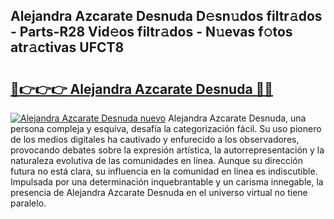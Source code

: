 ## Alejandra Azcarate Desnuda D𝚎sn𝚞dos filtr𝚊dos - Parts-R28 Vid𝚎os filtr𝚊dos - N𝚞evas f𝚘tos atr𝚊ctivas UFCT8

# <h2><a href="http://mb7oo3.tromn.icu/?c=Alejandra+Azcarate+Desnuda">🔗👉👉👉 Alejandra Azcarate Desnuda 🔗🔗</a></h2>

[![Alejandra Azcarate Desnuda nuevo](https://i.imgur.com/pEAQMta.gif)](http://mb7oo3.tromn.icu/?c=Alejandra+Azcarate+Desnuda)
Alejandra Azcarate Desnuda, una persona compleja y esquiva, desafía la categorización fácil. Su uso pionero de los medios digitales ha cautivado y enfurecido a los observadores, provocando debates sobre la expresión artística, la autorrepresentación y la naturaleza evolutiva de las comunidades en línea. Aunque su dirección futura no está clara, su influencia en la comunidad en línea es indiscutible. Impulsada por una determinación inquebrantable y un carisma innegable, la presencia de Alejandra Azcarate Desnuda en el universo virtual no tiene paralelo.
